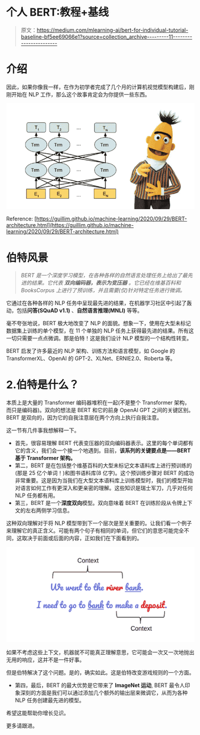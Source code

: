 # 个人 BERT:教程+基线

> 原文：<https://medium.com/mlearning-ai/bert-for-individual-tutorial-baseline-bf5ee69066e1?source=collection_archive---------11----------------------->

# 介绍

因此，如果你像我一样，在作为初学者完成了几个月的计算机视觉模型构建后，刚刚开始在 NLP 工作，那么这个故事肯定会为你提供一些东西。

![](img/8917bef9ec630c1d48b2c5d935a6b86c.png)

Reference: [https://guillim.github.io/machine-learning/2020/09/29/BERT-architecture.html](https://guillim.github.io/machine-learning/2020/09/29/BERT-architecture.html)

# 伯特风景

> *BERT 是一个深度学习模型，在各种各样的自然语言处理任务上给出了最先进的结果。它代表* ***双向编码器，表示为变压器*** *。它已经在维基百科和 BooksCorpus 上进行了预训练，并且需要(仅)针对特定任务进行微调。*

它通过在各种各样的 NLP 任务中呈现最先进的结果，在机器学习社区中引起了轰动，包括**问答(SQuAD v1.1)** 、**自然语言推理(MNLI)** 等等。

毫不夸张地说，BERT 极大地改变了 NLP 的面貌。想象一下，使用在大型未标记数据集上训练的单个模型，在 11 个单独的 NLP 任务上获得最先进的结果。所有这一切只需要一点点微调。那是伯特！这是我们设计 NLP 模型的一个结构性转变。

BERT 启发了许多最近的 NLP 架构、训练方法和语言模型，如 Google 的 TransformerXL、OpenAI 的 GPT-2、XLNet、ERNIE2.0、Roberta 等。

# 2.伯特是什么？

本质上是大量的 Transformer 编码器堆积在一起(不是整个 Transformer 架构，而只是编码器)。双向的想法是 BERT 和它的前身 OpenAI GPT 之间的关键区别。BERT 是双向的，因为它的自我注意层在两个方向上执行自我注意。

这一节有几件事我想解释一下。

*   首先，很容易理解 BERT 代表变压器的双向编码器表示。这里的每个单词都有它的含义，我们会一个接一个地遇到。目前，**该系列的关键要点是——BERT 基于 Transformer 架构。**
*   第二，BERT 是在包括整个维基百科的大型未标记文本语料库上进行预训练的(那是 25 亿个单词！)和图书语料库(8 亿字)。这个预训练步骤对 BERT 的成功非常重要。这是因为当我们在大型文本语料库上训练模型时，我们的模型开始对语言如何工作有更深入和更亲密的理解。这些知识是瑞士军刀，几乎对任何 NLP 任务都有用。
*   第三，BERT 是一个**深度双向**模型。双向意味着 BERT 在训练阶段从令牌上下文的左右两侧学习信息。

这种双向理解对于将 NLP 模型带到下一个层次是至关重要的。让我们看一个例子来理解它的真正含义。可能有两个句子有相同的单词，但它们的意思可能完全不同，这取决于前面或后面的内容，正如我们在下面看到的。

![](img/38ee15189c07d9cdb7b1835040079452.png)

如果不考虑这些上下文，机器就不可能真正理解意思，它可能会一次又一次地抛出无用的响应，这并不是一件好事。

但是伯特解决了这个问题。是的，确实如此。这是伯特改变游戏规则的一个方面。

*   第四，最后，BERT 的最大优势是它带来了 **ImageNet 运动**, BERT 最令人印象深刻的方面是我们可以通过添加几个额外的输出层来微调它，从而为各种 NLP 任务创建最先进的模型。

希望这能帮助你增长见识。

更多请跟进。